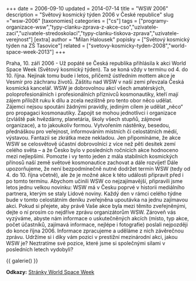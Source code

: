 +++
date = 2006-09-10
updated = 2014-07-14
title = "WSW 2006"
description = "Světový kosmický týden 2006 v České republice"
slug ="wsw-2006"
[taxonomies]
categories = ["cs"]
tags = ["programy-organizace-wsw","typy-clanku-zprava-z-akce-cso","uzivatele-zaci","uzivatele-stredoskolaci","typy-clanku-tiskova-zprava","uzivatele-verejnost"]
[extra]
author = "Milan Halousek"
popisky = ["Světový kosmický týden na ZŠ Tasovice"]
related = ["svetovy-kosmicky-tyden-2008","world-space-week-2013"]
+++

Praha, 10. září 2006 - Už popáté se Česká republika přihlásila k akci World Space Week (Světový kosmický týden). Ta se koná vždy v termínu od 4. do 10. října. Nejinak tomu bude i letos, přičemž ústředním mottem akce je Vesmír pro záchranu životů. Záštitu nad WSW v naší zemi převzala Česká kosmická kancelář. WSW je dobrovolnou akcí všech amatérských, poloprofesionálních i profesionálních příznivců kosmonautiky, kteří mají zájem přiložit ruku k dílu a zcela nezištně pro tento obor něco udělat. Zájemci nejsou spoutáni žádnými pravidly, jediným cílem je udělat „něco“ pro propagaci kosmonautiky. Zapojit se mohou jednotlivci i organizace (zvláště pak hvězdárny, planetária, školy všech stupňů, zájmové organizace), a to jakoukoliv formou. Vytvořením nástěnky, besedou, přednáškou pro veřejnost, informováním místních či celostátních médií, výstavou. Fantazii se zkrátka meze nekladou. Jen připomínáme, že akce WSW se celosvětově účastní dobrovolníci z více než pěti desítek zemí celého světa – a že Česko bylo v posledních ročnících akce hodnoceno mezi nejlepšími. Pomozte i vy tento jeden z mála stabilních kosmických přínosů naší země světové kosmonautice zachovat a dále rozvíjet! Dále upozorňujeme, že není bezpodmínečně nutné dodržet termín WSW (tedy od 4. do 10. října včetně), ale že je možné akce k této události připravit před i po tomto termínu. Abychom učinili WSW co nejzajímavější, připravili jsme letos jednu velkou novinku: WSW má v Česku poprvé v historii mediálního partnera, kterým se staly Lidové noviny. Každý den v rámci celého týdne bude v tomto celostátním deníku zveřejněna upoutávka na jednu zajímavou akci. Pokud si přejete, aby právě Vaše akce byla mezi těmito zveřejněnými, dejte o ní prosím co nejdříve zprávu organizátorům WSW. Zároveň vás vyzýváme, abyste nám informace o uskutečněných akcích (místo, typ akce, počet účastníků, zajímavá informace, nejlépe i fotografie) poslali nejpozději do konce října 2006. Informace zpracujeme a uděláme z nich závěrečnou zprávu. Udržíme si i díky vám pozici v prestižní mezinárodní akci, jakou WSW je? Neztratíme své pozice, které jsme si společnými silami v posledních letech vydobyli?

{{ galerie() }}

**Odkazy:**
[Stránky World Space Week]

[Stránky World Space Week]: http://www.worldspaceweek.org/wsw/index.php
